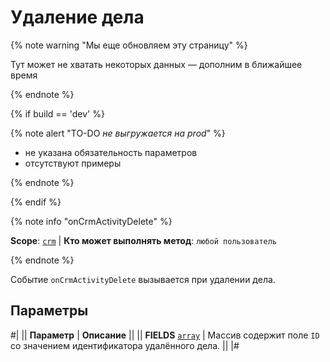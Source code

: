 # Удаление дела

{% note warning "Мы еще обновляем эту страницу" %}

Тут может не хватать некоторых данных — дополним в ближайшее время

{% endnote %}

{% if build == 'dev' %}

{% note alert "TO-DO _не выгружается на prod_" %}

- не указана обязательность параметров
- отсутствуют примеры

{% endnote %}

{% endif %}

{% note info "onCrmActivityDelete" %}

**Scope**: [`crm`](../../../../scopes/permissions.md) | **Кто может выполнять метод**: `любой пользователь`

{% endnote %}

Событие `onCrmActivityDelete` вызывается при удалении дела.

## Параметры

#|
|| **Параметр** | **Описание** ||
|| **FIELDS**
[`array`](../../../../data-types.md) | Массив содержит поле `ID` со значением идентификатора удалённого дела. ||
|#